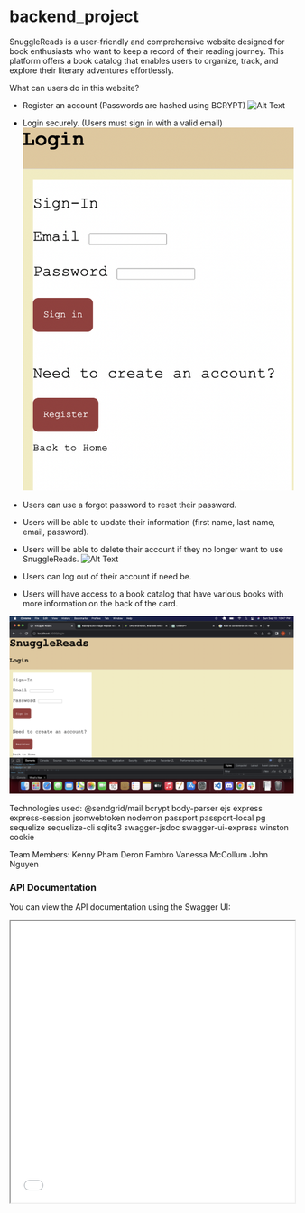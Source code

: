 # backend_project

SnuggleReads is a user-friendly and comprehensive website designed for book enthusiasts who want to keep a record of their reading journey. This platform offers a book catalog that enables users to organize, track, and explore their literary adventures effortlessly.

What can users do in this website?

* Register an account (Passwords are hashed using BCRYPT)
![Alt Text](/readme-screenshots/registration.png)

* Login securely. (Users must sign in with a valid email)
![Alt Text](/readme-screenshots/login.png)

* Users can use a forgot password to reset their password.


* Users will be able to update their information (first name, last name, email, password).
* Users will be able to delete their account if they no longer want to use SnuggleReads.
![Alt Text](/readme-screenshots/registration.png)

* Users can log out of their account if need be.

* Users will have access to a book catalog that have various books with more information on the back of the card. 

![Alt Text](/readme-screenshots/bookCatalog.png)

Technologies used:
    @sendgrid/mail
    bcrypt
    body-parser
    ejs
    express
    express-session
    jsonwebtoken
    nodemon
    passport
    passport-local
    pg
    sequelize
    sequelize-cli
    sqlite3
    swagger-jsdoc
    swagger-ui-express
    winston
    cookie


Team Members:
Kenny Pham
Deron Fambro
Vanessa McCollum
John Nguyen

### API Documentation

You can view the API documentation using the Swagger UI:

<iframe src="./swagger.html" width="100%" height="500"></iframe>

